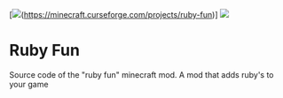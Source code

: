 [![](https://cf.way2muchnoise.eu/full_ruby-fun_downloads.svg)(https://minecraft.curseforge.com/projects/ruby-fun)] [![](http://cf.way2muchnoise.eu/versions/For%20MC_ruby-fun_all.svg)](https://minecraft.curseforge.com/projects/ruby-fun/files)

Ruby Fun
========

Source code of the "ruby fun" minecraft mod. A mod that adds ruby's to your game
